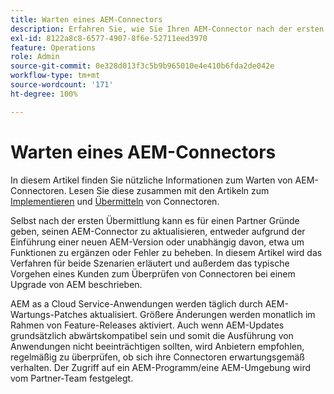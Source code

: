 ```yaml
---
title: Warten eines AEM-Connectors
description: Erfahren Sie, wie Sie Ihren AEM-Connector nach der ersten Übermittlung verwalten und aktualisieren können.
exl-id: 8122a8c8-6577-4907-8f6e-52711eed3970
feature: Operations
role: Admin
source-git-commit: 0e328d013f3c5b9b965010e4e410b6fda2de042e
workflow-type: tm+mt
source-wordcount: '171'
ht-degree: 100%

---
```


Warten eines AEM-Connectors
============================

In diesem Artikel finden Sie nützliche Informationen zum Warten von AEM-Connectoren. Lesen Sie diese zusammen mit den Artikeln zum [Implementieren](implement.md) und [Übermitteln](submit.md) von Connectoren.

Selbst nach der ersten Übermittlung kann es für einen Partner Gründe geben, seinen AEM-Connector zu aktualisieren, entweder aufgrund der Einführung einer neuen AEM-Version oder unabhängig davon, etwa um Funktionen zu ergänzen oder Fehler zu beheben. In diesem Artikel wird das Verfahren für beide Szenarien erläutert und außerdem das typische Vorgehen eines Kunden zum Überprüfen von Connectoren bei einem Upgrade von AEM beschrieben.

AEM as a Cloud Service-Anwendungen werden täglich durch AEM-Wartungs-Patches aktualisiert. Größere Änderungen werden monatlich im Rahmen von Feature-Releases aktiviert. Auch wenn AEM-Updates grundsätzlich abwärtskompatibel sein und somit die Ausführung von Anwendungen nicht beeinträchtigen sollten, wird Anbietern empfohlen, regelmäßig zu überprüfen, ob sich ihre Connectoren erwartungsgemäß verhalten. Der Zugriff auf ein AEM-Programm/eine AEM-Umgebung wird vom Partner-Team festgelegt.
